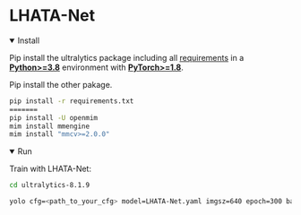 # LHATA-Net
<details open>
<summary>Install</summary>
  
Pip install the ultralytics package including all [requirements](https://github.com/ultralytics/ultralytics/blob/main/pyproject.toml) in a [**Python>=3.8**](https://www.python.org/) environment with [**PyTorch>=1.8**](https://pytorch.org/get-started/locally/).

Pip install the other pakage.
```bash
pip install -r requirements.txt
=======
pip install -U openmim
mim install mmengine
mim install "mmcv>=2.0.0"
```

<details open>
<summary>Run</summary>

Train with LHATA-Net:
```bash
cd ultralytics-8.1.9
```
```bash
yolo cfg=<path_to_your_cfg> model=LHATA-Net.yaml imgsz=640 epoch=300 batch=64 device=0,1,2,3,4,5,6,7 optimizer=SGD deterministic=False amp=False 
```
